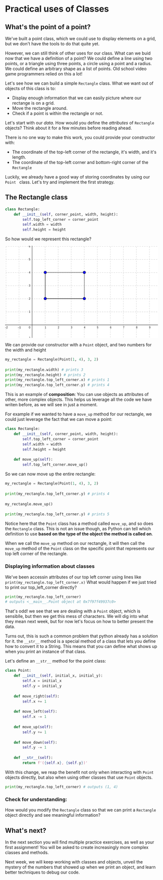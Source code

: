 # Practical uses of Classes

## What's the point of a point?

We've built a point class, which we could use to display elements on a grid, but we don't have the tools to do that quite yet. 

However, we can still think of other uses for our class. What can we buid now that we have a definition of a point? We could define a line using two points, or a triangle using three points, a circle using a point and a radius. We could define an arbitrary shape as a list of points. Old school video game programmers relied on this a lot!

Let's see how we can build a simple `Rectangle` class. What we want out of objects of this class is to:
- Display enough information that we can easily picture where our rectange is on a grid.
- Move the rectangle around.
- Check if a point is within the rectangle or not. 

Let's start with our _data_. How would you define the _attributes_ of `Rectangle` objects? Think about it for a few minutes before reading ahead.

There is no one way to make this work, you could provide your constructor with:
- The coordinate of the top-left corner of the rectangle, it's width, and it's length.
- The coordinate of the top-left corner and bottom-right corner of the `Rectangle`

Luckily, we already have a good way of storing coordinates by using our `Point ` class. Let's try and implement the first strategy.

## The Rectangle class

```python
class Rectangle:
	def __init__(self, corner_point, width, height):
		self.top_left_corner = corner_point
		self.width = width
		self.height = height
```

So how would we represent this rectangle? 

<img align="center" src="../../images/w1/rectangle_example.png">

We can provide our constructor with a `Point` object, and two numbers for the width and height
```python
my_rectangle = Rectangle(Point(1, 4), 3, 2)

print(my_rectangle.width) # prints 3
print(my_rectangle.height) # prints 2
print(my_rectangle.top_left_corner.x) # prints 1
print(my_rectangle.top_left_corner.y) # prints 4
```

This is an example of **composition**: You can use objects as attributes of other, more complex objects. This helps us leverage all the code we have writen before, as we will see in just a moment. 

For example if we wanted to have a `move_up` method for our rectangle, we could just leverage the fact that we can move a point:

```python
class Rectangle:
	def __init__(self, corner_point, width, height):
		self.top_left_corner = corner_point
		self.width = width
		self.height = height

	def move_up(self):
		self.top_left_corner.move_up()
```

So we can now move up the entire rectangle: 

```python
my_rectangle = Rectangle(Point(1, 4), 3, 2)

print(my_rectangle.top_left_corner.y) # prints 4

my_rectangle.move_up()

print(my_rectangle.top_left_corner.y) # prints 5
```

Notice here that the `Point` class has a method called `move_up`, and so does the `Rectangle` class. This is not an issue though, as Python can tell which definition to use **based on the type of the object the method is called on**.

When we call the `move_up` method on our rectangle, it will then call the `move_up` method of the `Point` class on the specific point that represents our top left corner of the rectangle. 

### Displaying information about classes

We've been accessin attributes of our top left corner using lines like `print(my_rectangle.top_left_corner.x)` What would happen if we just tried to print our top_left_corner directly? 

```python
print(my_rectangle.top_left_corner) 
# outputs <__main__.Point object at 0x7f97f49937c0>
```

That's odd! we see that we are dealing with a `Point` object, which is sensiblle, but then we get this mess of characters. We will dig into what they mean next week, but for now let's focus on how to better present the data.

Turns out, this is such a common problem that python already has a solution for it. the `__str__` method is a special method of a class that lets you define how to convert it to a String. This means that you can define what shows up when you print an instance of that class.

Let's define an `__str__` method for the point class:

```python
class Point:
    def __init__(self, initial_x, initial_y):
        self.x = initial_x
        self.y = initial_y

    def move_right(self):
        self.x += 1
        
    def move_left(self):
        self.x -= 1

    def move_up(self):
        self.y += 1
        
    def move_down(self):
        self.y -= 1

    def __str__(self):
    	return f'({self.x}, {self.y})'
```
With this change, we reap the benefit not only when interacting with `Point` objects directly, but also when using other classes that use `Point` objects.

```python
print(my_rectangle.top_left_corner) # outputs (1, 4)
```
### Check for understanding:
How would you modify the `Rectangle` class so that we can print a `Rectangle` object directly and see meaningful information?

## What's next?

In the next section you will find multiple practice exercises, as well as your first assignment! You will be asked to create increasingly more complex classes and methods.

Next week, we will keep working with classes and objects, unveil the mystery of the numbers that showed up when we print an object, and learn better techniques to debug our code.